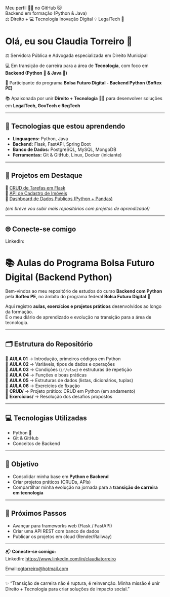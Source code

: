 Meu perfil 👩‍💻 no GitHub 🐱          
Backend em formação (Python & Java)      
⚖️ Direito + 💻 Tecnologia Inovação Digital 💡 LegalTech 🚀

# Olá, eu sou Claudia Torreiro 👋  

⚖️ Servidora Pública e Advogada especializada em Direito Municipal

💻 Em transição de carreira para a área de **Tecnologia**, com foco em **Backend (Python 🐍 & Java 🤖)**

🚀 Participante do programa **Bolsa Futuro Digital - Backend Python (Softex PE)**  

📚 Apaixonada por unir **Direito + Tecnologia** 👩‍💻 para desenvolver soluções em **LegalTech, GovTech e RegTech**  

---

## 🚀 Tecnologias que estou aprendendo
- **Linguagens:** Python, Java  
- **Backend:** Flask, FastAPI, Spring Boot  
- **Banco de Dados:** PostgreSQL, MySQL, MongoDB  
- **Ferramentas:** Git & GitHub, Linux, Docker (iniciante)  

---

## 📂 Projetos em Destaque
🔹 [CRUD de Tarefas em Flask](#)  
🔹 [API de Cadastro de Imóveis](#)  
🔹 [Dashboard de Dados Públicos (Python + Pandas)](#)  

*(em breve vou subir mais repositórios com projetos de aprendizado!)*

---

## 🌐 Conecte-se comigo
LinkedIn:
# 📚 Aulas do Programa Bolsa Futuro Digital (Backend Python)

Bem-vindos ao meu repositório de estudos do curso **Backend com Python** pela **Softex PE**, no âmbito do programa federal **Bolsa Futuro Digital** 🚀  

Aqui registro **aulas, exercícios e projetos práticos** desenvolvidos ao longo da formação.  
É o meu diário de aprendizado e evolução na transição para a área de tecnologia.  

---

## 🗂 Estrutura do Repositório

📁 **AULA 01** → Introdução, primeiros códigos em Python  
📁 **AULA 02** → Variáveis, tipos de dados e operações  
📁 **AULA 03** → Condições (`if/else`) e estruturas de repetição  
📁 **AULA 04** → Funções e boas práticas  
📁 **AULA 05** → Estruturas de dados (listas, dicionários, tuplas)  
📁 **AULA 06** → Exercícios de fixação  
📁 **CRUD/** → Projeto prático: CRUD em Python (em andamento)  
📁 **Exercícios/** → Resolução dos desafios propostos  

---

## 💻 Tecnologias Utilizadas
- Python 🐍  
- Git & GitHub  
- Conceitos de Backend  

---

## 🎯 Objetivo
- Consolidar minha base em **Python e Backend**  
- Criar projetos práticos (CRUDs, APIs)  
- Compartilhar minha evolução na jornada para a **transição de carreira em tecnologia**  

---

## 🚀 Próximos Passos
- Avançar para frameworks web (Flask / FastAPI)  
- Criar uma API REST com banco de dados  
- Publicar os projetos em cloud (Render/Railway)  

---

📬 **Conecte-se comigo:**  
LinkedIn: https://www.linkedin.com/in/claudiatorreiro
  
Email:cgtorreiro@hotmail.com 

---

✨ “Transição de carreira não é ruptura, é reinvenção. Minha missão é unir Direito + Tecnologia para criar soluções de impacto social.”
